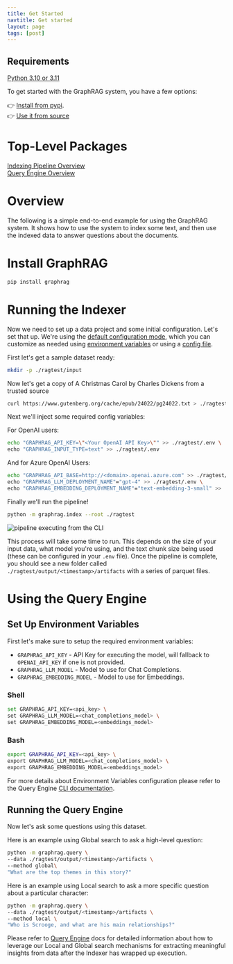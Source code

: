 ```yaml
---
title: Get Started
navtitle: Get started
layout: page
tags: [post]
---
```


## Requirements

[Python 3.10 or 3.11](https://www.python.org/downloads/)

To get started with the GraphRAG system, you have a few options:

👉 [Install from pypi](https://pypi.org/project/graphrag/). <br/>
👉 [Use it from source](../developing)<br/>

# Top-Level Packages

[Indexing Pipeline Overview](../_index/overview)<br/>
[Query Engine Overview](../_query/overview)

# Overview

The following is a simple end-to-end example for using the GraphRAG system.
It shows how to use the system to index some text, and then use the indexed data to answer questions about the documents.

# Install GraphRAG

```bash
pip install graphrag
```

# Running the Indexer

Now we need to set up a data project and some initial configuration. Let's set that up. We're using the [default configuration mode](/_posts/_config/overview/), which you can customize as needed using [environment variables](/_posts/_config/env_vars/) or using a [config file](/_posts/_config/json_yaml/).

First let's get a sample dataset ready:

```sh
mkdir -p ./ragtest/input
```

Now let's get a copy of A Christmas Carol by Charles Dickens from a trusted source

```sh
curl https://www.gutenberg.org/cache/epub/24022/pg24022.txt > ./ragtest/input/book.txt
```

Next we'll inject some required config variables:

For OpenAI users:

```sh
echo "GRAPHRAG_API_KEY=\"<Your OpenAI API Key>\"" >> ./ragtest/.env \
echo "GRAPHRAG_INPUT_TYPE=text" >> ./ragtest/.env
```

And for Azure OpenAI Users:

```sh
echo "GRAPHRAG_API_BASE=http://<domain>.openai.azure.com" >> ./ragtest/.env \
echo "GRAPHRAG_LLM_DEPLOYMENT_NAME"="gpt-4" >> ./ragtest/.env \
echo "GRAPHRAG_EMBEDDING_DEPLOYMENT_NAME"="text-embedding-3-small" >> ./ragtest/.env
```

Finally we'll run the pipeline!

```sh
python -m graphrag.index --root ./ragtest
```

![pipeline executing from the CLI](/img/pipeline-running.png)

This process will take some time to run. This depends on the size of your input data, what model you're using, and the text chunk size being used (these can be configured in your `.env` file).
Once the pipeline is complete, you should see a new folder called `./ragtest/output/<timestamp>/artifacts` with a series of parquet files.

# Using the Query Engine

## Set Up Environment Variables

First let's make sure to setup the required environment variables:

- `GRAPHRAG_API_KEY` - API Key for executing the model, will fallback to `OPENAI_API_KEY` if one is not provided.
- `GRAPHRAG_LLM_MODEL` - Model to use for Chat Completions.
- `GRAPHRAG_EMBEDDING_MODEL` - Model to use for Embeddings.

### Shell

```sh
set GRAPHRAG_API_KEY=<api_key> \
set GRAPHRAG_LLM_MODEL=<chat_completions_model> \
set GRAPHRAG_EMBEDDING_MODEL=<embeddings_model>
```

### Bash

```bash
export GRAPHRAG_API_KEY=<api_key> \
export GRAPHRAG_LLM_MODEL=<chat_completions_model> \
export GRAPHRAG_EMBEDDING_MODEL=<embeddings_model>
```

For more details about Environment Variables configuration please refer to the Query Engine [CLI documentation](../_query/3-cli).

## Running the Query Engine

Now let's ask some questions using this dataset.

Here is an example using Global search to ask a high-level question:

```sh
python -m graphrag.query \
--data ./ragtest/output/<timestamp>/artifacts \
--method global\
"What are the top themes in this story?"
```

Here is an example using Local search to ask a more specific question about a particular character:

```sh
python -m graphrag.query \
--data ./ragtest/output/<timestamp>/artifacts \
--method local \
"Who is Scrooge, and what are his main relationships?"
```

Please refer to [Query Engine](../_query/overview) docs for detailed information about how to leverage our Local and Global search mechanisms for extracting meaningful insights from data after the Indexer has wrapped up execution.

